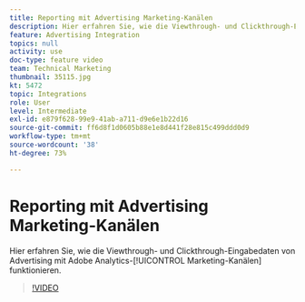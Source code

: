 ```yaml
---
title: Reporting mit Advertising Marketing-Kanälen
description: Hier erfahren Sie, wie die Viewthrough- und Clickthrough-Eingabedaten von Advertising mit Adobe Analytics-Marketing-Kanälen funktionieren
feature: Advertising Integration
topics: null
activity: use
doc-type: feature video
team: Technical Marketing
thumbnail: 35115.jpg
kt: 5472
topic: Integrations
role: User
level: Intermediate
exl-id: e879f628-99e9-41ab-a711-d9e6e1b22d16
source-git-commit: ff6d8f1d0605b88e1e8d441f28e815c499ddd0d9
workflow-type: tm+mt
source-wordcount: '38'
ht-degree: 73%

---
```


# Reporting mit Advertising Marketing-Kanälen

Hier erfahren Sie, wie die Viewthrough- und Clickthrough-Eingabedaten von Advertising mit Adobe Analytics-[!UICONTROL Marketing-Kanälen] funktionieren.

>[!VIDEO](https://video.tv.adobe.com/v/35115/?quality=12&learn=on)
